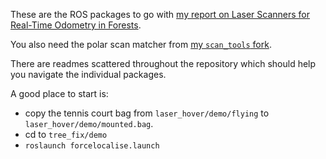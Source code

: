 These are the ROS packages to go with [my report on Laser Scanners for Real-Time Odometry in Forests](https://github.com/daxtens/laser-scanner-forests-report).

You also need the polar scan matcher from [my `scan_tools` fork](https://github.com/daxtens/scan_tools).

There are readmes scattered throughout the repository which should help you navigate the individual packages. 

A good place to start is:

 * copy the tennis court bag from `laser_hover/demo/flying` to `laser_hover/demo/mounted.bag`.
 * cd to `tree_fix/demo`
 * `roslaunch forcelocalise.launch`
